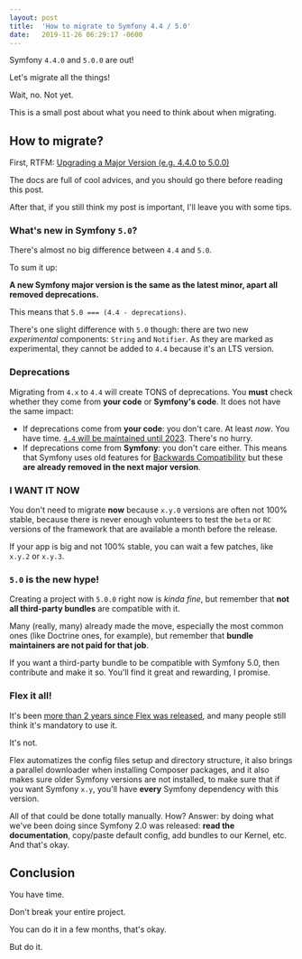 ```yaml
---
layout: post
title:  'How to migrate to Symfony 4.4 / 5.0'
date:   2019-11-26 06:29:17 -0600
---
```


Symfony `4.4.0` and `5.0.0` are out!

Let's migrate all the things!

Wait, no. Not yet.

This is a small post about what you need to think about when migrating.

## How to migrate?

First, RTFM: [Upgrading a Major Version (e.g. 4.4.0 to 5.0.0)](https://symfony.com/doc/4.4/setup/upgrade_major.html)

The docs are full of cool advices, and you should go there before reading this post.

After that, if you still think my post is important, I'll leave you with some tips.

### What's new in Symfony `5.0`?

There's almost no big difference between `4.4` and `5.0`.

To sum it up:

**A new Symfony major version is the same as the latest minor, apart all removed deprecations.**

This means that `5.0 === (4.4 - deprecations)`.

There's one slight difference with `5.0` though: there are two new *experimental* components: `String` and `Notifier`. As they are marked as experimental, they cannot be added to `4.4` because it's an LTS version.

### Deprecations

Migrating from `4.x` to `4.4` will create TONS of deprecations. You **must** check whether they come from **your code** or **Symfony's code**. It does not have the same impact:

* If deprecations come from **your code**: you don't care. At least *now*. You have time. [`4.4` will be maintained until 2023](https://symfony.com/releases/4.4). There's no hurry.
* If deprecations come from **Symfony**: you don't care either. This means that Symfony uses old features for [Backwards Compatibility](https://symfony.com/doc/4.4/contributing/code/bc.html) but these **are already removed in the next major version**.

### I WANT IT NOW

You don't need to migrate **now** because `x.y.0` versions are often not 100% stable, because there is never enough volunteers to test the `beta` or `RC` versions of the framework that are available a month before the release.

If your app is big and not 100% stable, you can wait a few patches, like `x.y.2` or `x.y.3`.

### `5.0` is the new hype!

Creating a project with `5.0.0` right now is _kinda fine_, but remember that **not all third-party bundles** are compatible with it.

Many (really, many) already made the move, especially the most common ones (like Doctrine ones, for example), but remember that **bundle maintainers are not paid for that job**.

If you want a third-party bundle to be compatible with Symfony 5.0, then contribute and make it so. You'll find it great and rewarding, I promise.

### Flex it all!

It's been [more than 2 years since Flex was released](https://github.com/symfony/flex/releases/tag/v1.0.0), and many people still think it's mandatory to use it.

It's not.

Flex automatizes the config files setup and directory structure, it also brings a parallel downloader when installing Composer packages, and it also makes sure older Symfony versions are not installed, to make sure that if you want Symfony `x.y`, you'll have **every** Symfony dependency with this version.

All of that could be done totally manually. How? Answer: by doing what we've been doing since Symfony 2.0 was released: **read the documentation**, copy/paste default config, add bundles to our Kernel, etc. And that's okay.

## Conclusion

You have time.

Don't break your entire project.

You can do it in a few months, that's okay.

But do it.
